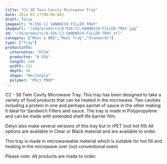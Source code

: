 ```yaml
---
title: "C2-38 Twin Cavity Microwave Tray"
date: 2014-03-17T00:00:00Z
draft: false
imagealt: "0-556 C2 SANDWICH FILLER TRAY"
imageurl: "/img/products/0-556-C2-SANDWICH-FILLER-TRAY.jpg"
3d: "/3d/products/0-556-C2-SANDWICH-FILLER-TRAY.stl"
category: ["Meat & BBQ","Meal Tray","Standards"]
type: ["Tray"]
productinfo:
  internetno: "D734"
  productno: "0-556"
  length: 180
  width: 131
  depth: 38
  shape: "Rectangle"
  polymer: "POLY PROP"
---
```

C2 - 38 Twin Cavity Microwave Tray. This tray has been designed to take a variety of food products that can be heated in the microwave. Two cavities including a protein in one and perhaps sachet of sauce in the other making it ideal for Sandwich Fillers and sauce. The tray is made in Polypropylene and can be made with extended shelf life barrier film.

Delyn also make several versions of this tray but in rPET (not hot fill) All options are available in Clear or Black material and are available to order.

This tray is made in microwaveable material which is suitable for hot fill and heating in the microwave over (not conventional oven)

Please note: All products are made to order.